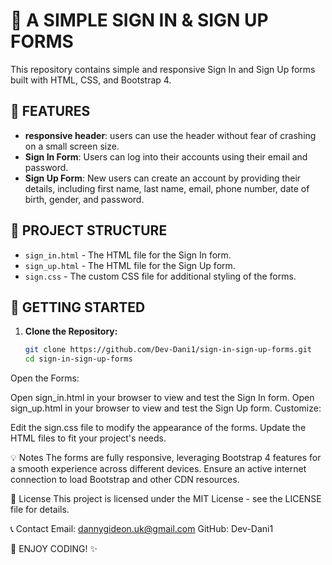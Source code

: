 # 🔐  A SIMPLE SIGN IN & SIGN UP FORMS

This repository contains simple and responsive Sign In and Sign Up forms built with HTML, CSS, and Bootstrap 4.

## 🌟 FEATURES

- **responsive header**: users can use the header without fear of crashing on a small screen size.
- **Sign In Form**: Users can log into their accounts using their email and password.
- **Sign Up Form**: New users can create an account by providing their details, including first name, last name, email, phone number, date of birth, gender, and password.

## 📂 PROJECT STRUCTURE

- `sign_in.html` - The HTML file for the Sign In form.
- `sign_up.html` - The HTML file for the Sign Up form.
- `sign.css` - The custom CSS file for additional styling of the forms.

## 🚀 GETTING STARTED

1. **Clone the Repository:**
   ```bash
   git clone https://github.com/Dev-Dani1/sign-in-sign-up-forms.git
   cd sign-in-sign-up-forms
Open the Forms:

Open sign_in.html in your browser to view and test the Sign In form.
Open sign_up.html in your browser to view and test the Sign Up form.
Customize:

Edit the sign.css file to modify the appearance of the forms.
Update the HTML files to fit your project's needs.

💡 Notes
The forms are fully responsive, leveraging Bootstrap 4 features for a smooth experience across different devices.
Ensure an active internet connection to load Bootstrap and other CDN resources.

📄 License
This project is licensed under the MIT License - see the LICENSE file for details.

📞 Contact
Email: dannygideon.uk@gmail.com
GitHub: Dev-Dani1



🎉 ENJOY CODING! ✨
